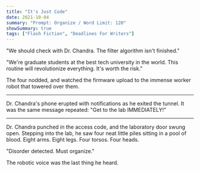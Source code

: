 ```yaml
---
title: "It's Just Code"
date: 2021-10-04
summary: "Prompt: Organize / Word Limit: 120"
showSummary: true
tags: ["Flash Fiction", "Deadlines For Writers"]
---
```


"We should check with Dr. Chandra. The filter algorithm isn't finished."

"We're graduate students at the best tech university in the world. This routine will revolutionize everything. It's worth the risk."

The four nodded, and watched the firmware upload to the immense worker robot that towered over them.

---

Dr. Chandra's phone erupted with notifications as he exited the tunnel. It was the same message repeated: "Get to the lab IMMEDIATELY!" 

---

Dr. Chandra punched in the access code, and the laboratory door swung open. Stepping into the lab, he saw four neat little piles sitting in a pool of blood. Eight arms. Eight legs. Four torsos. Four heads.

"Disorder detected. Must organize."

The robotic voice was the last thing he heard.

